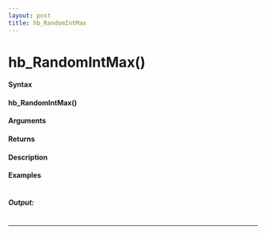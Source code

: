```yaml
---
layout: post
title: hb_RandomIntMax
---
```


# hb_RandomIntMax()


#### Syntax

#### hb_RandomIntMax()

#### Arguments

#### Returns

#### Description

#### Examples

```

```

##### Output:

```

```

---